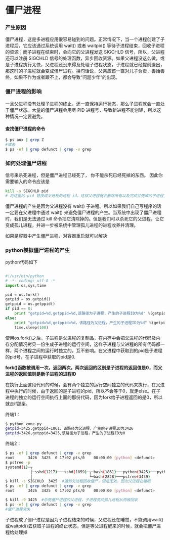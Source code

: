 # 僵尸进程

### 产生原因

僵尸进程，这是多进程应用很容易碰到的问题。正常情况下，当一个进程创建了子进程后，它应该通过系统调用 wait() 或者 waitpid() 等待子进程结束，回收子进程的资源；而子进程在结束时，会向它的父进程发送 SIGCHLD 信号，所以，父进程还可以注册 SIGCHLD 信号的处理函数，异步回收资源。如果父进程没这么做，或是子进程执行太快，父进程还没来得及处理子进程状态，子进程就已经提前退出，那这时的子进程就会变成僵尸进程。换句话说，父亲应该一直对儿子负责，善始善终，如果不作为或者跟不上，都会导致“问题少年”的出现。

### 僵尸进程的影响

一旦父进程没有处理子进程的终止，还一直保持运行状态，那么子进程就会一直处于僵尸状态。大量的僵尸进程会用尽 PID 进程号，导致新进程不能创建，所以这种情况一定要避免。

#### 查找僵尸进程的命令

```bash
$ ps aux | grep Z
#或者
$ ps -ef | grep defunct | grep -v grep 
```

### 如何处理僵尸进程

信号来杀死进程，但是僵尸进程已经死了， 你不能杀死已经死掉的东西。 因此你需要输入的命令应该是

```bash
kill -s SIGCHLD pid
# 将这里的 pid 替换成父进程的进程 id，这样父进程就会删除所有以及完成并死掉的子进程了。有时这样是删除不掉僵尸进程
```

僵尸进程的产生是因为父进程没有 wait() 子进程。所以如果我们自己写程序的话一定要在父进程中通过 wait() 来避免僵尸进程的产生。当系统中出现了僵尸进程时，我们是无法通过 kill 命令把它清除掉的。但是我们可以杀死它的父进程，让它变成孤儿进程，并进一步被系统中管理孤儿进程的进程收养并清理。

如果是容器中产生僵尸进程，对容器重启就可以解决



### python模拟僵尸进程的产生

python代码如下

```python

#!/usr/bin/python
# -*- coding: utf-8 -*
import os,sys,time

pid = os.fork()
getpid = os.getpid()
getppid = os.getppid()
if pid == 0:
    print "getpid=%d,getppid=%d,该路径为子进程，产生的子进程ID为%d" %(getpid,getppid,pid)
else:
    print "getpid=%d,getppid=%d，该路径为父进程，产生的子进程ID为%d" %(getpid,getppid,pid)
    time.sleep(100)
```



使用os.fork()之后，子进程是父进程的复制品，在内存中会把父进程的代码及内存分配情况拷贝一份生成子进程的运行空间，这样子进程与父进程的所有代码都一样，两个进程之间的运行时独立的，互不影响。在父进程中获取到的pid是子进程的pid号，在子进程中获取的pid是0.

**fork()函数被调用一次，返回两次。两次返回的区别是子进程的返回值是0，而父进程的返回值则是新子进程的进程ID**

在执行上面这段代码的时候，会有两个独立的运行空间独立的代码来执行，在父进程中执行的时候，由于返回的是子进程的pid，所以不会等于0，就走else。在子进程的独立的运行空间执行上面的那份代码，因为fork给子进程返回的是0，所以就走if那条。

终端1：

```bash
$ python zone.py 
getpid=3425,getppid=1861，该路径为父进程，产生的子进程ID为3426
getpid=3426,getppid=3425,该路径为子进程，产生的子进程ID为0
```

终端2：

```bash
$ ps -ef | grep defunct | grep -v grep 
root      3426  3425  0 17:02 pts/0    00:00:00 [python] <defunct>
$ pstree -p
systemd(1)─┬
           ├─sshd(1217)───sshd(1859)─┬─bash(1861)───python(3425)───python(3426)
           │                         └─bash(2828)───pstree(3439)
$ kill -s SIGCHLD  3425  #通知父进程回收僵尸，但是无效，因为父进程在睡眠
$ ps -ef | grep defunct | grep -v grep 
root      3426  3425  0 17:02 pts/0    00:00:00 [python] <defunct> 

$ kill -9 3425  #杀死僵尸进程的父进程，子进程变成孤儿进程从而被回收
$ ps -ef | grep defunct | grep -v grep
#僵尸进程消失
```

子进程成了僵尸进程是因为子进程结束的时候，父进程还在睡觉，不能调用wait()或waitpid()去获取子进程的终止状态，但是等父进程醒来的时候，就会把僵尸进程给处理掉








